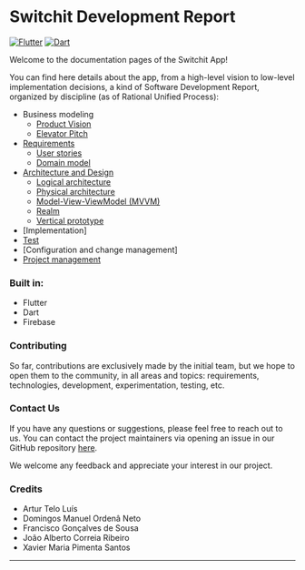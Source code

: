 # Switchit Development Report

[![Flutter][flutter-image]][flutter-url]
[![Dart][dart-image]][dart-url]

Welcome to the documentation pages of the Switchit App!

You can find here details about the app, from a high-level vision to low-level implementation decisions, a kind of Software Development Report, organized by discipline (as of Rational Unified Process): 

* Business modeling 
  * [Product Vision](https://github.com/FEUP-LEIC-ES-2022-23/2LEIC03T3/blob/main/docs/ProductVision.md)
  * [Elevator Pitch](https://github.com/FEUP-LEIC-ES-2022-23/2LEIC03T3/blob/main/docs/ElevatorPitch.md)
* [Requirements](https://github.com/FEUP-LEIC-ES-2022-23/2LEIC03T3/blob/main/docs/requirements.md)
  * [User stories](https://github.com/FEUP-LEIC-ES-2022-23/2LEIC03T3/issues)
  * [Domain model](https://github.com/FEUP-LEIC-ES-2022-23/2LEIC03T3/blob/main/docs/requirements.md#Domain-model)
* [Architecture and Design](https://github.com/FEUP-LEIC-ES-2022-23/2LEIC03T3/blob/main/docs/ArchitectureAndDesign.md)
  * [Logical architecture](https://github.com/FEUP-LEIC-ES-2022-23/2LEIC03T3/blob/main/docs/ArchitectureAndDesign.md#logical-architecture)
  * [Physical architecture](https://github.com/FEUP-LEIC-ES-2022-23/2LEIC03T3/blob/main/docs/ArchitectureAndDesign.md#physical-architecture)
  * [Model-View-ViewModel (MVVM)](https://github.com/FEUP-LEIC-ES-2022-23/2LEIC03T3/blob/main/docs/ArchitectureAndDesign.md#model-view-viewmodel-mvvm)
  * [Realm](https://github.com/FEUP-LEIC-ES-2022-23/2LEIC03T3/blob/main/docs/ArchitectureAndDesign.md#realm)
  * [Vertical prototype](https://github.com/FEUP-LEIC-ES-2022-23/2LEIC03T3/blob/main/docs/ArchitectureAndDesign.md#vertical-prototype)
* [Implementation]
* [Test](https://github.com/FEUP-LEIC-ES-2022-23/2LEIC03T3/blob/main/demo.md)
* [Configuration and change management]
* [Project management](https://github.com/FEUP-LEIC-ES-2022-23/2LEIC03T3/blob/main/docs/ProjectManagement.md)

### Built in: 
  * Flutter
  * Dart
  * Firebase

### Contributing

So far, contributions are exclusively made by the initial team, but we hope to open them to the community, in all areas and topics: requirements, technologies, development, experimentation, testing, etc.

### Contact Us

If you have any questions or suggestions, please feel free to reach out to us. You can contact the project maintainers via opening an issue in our GitHub repository [here](https://github.com/FEUP-LEIC-ES-2022-23/2LEIC03T3/issues).

We welcome any feedback and appreciate your interest in our project.

### Credits
* Artur Telo Luís
* Domingos Manuel Ordenâ Neto
* Francisco Gonçalves de Sousa
* João Alberto Correia Ribeiro
* Xavier Maria Pimenta Santos

---


[flutter-image]:(https://img.shields.io/badge/flutter-3.7.6-blue.svg)
[flutter-url]:(https://flutter.dev)
[dart-image]:(https://img.shields.io/badge/dart-2.19.3-40c4ff.svg)
[dart-url]:(https://dart.dev)
